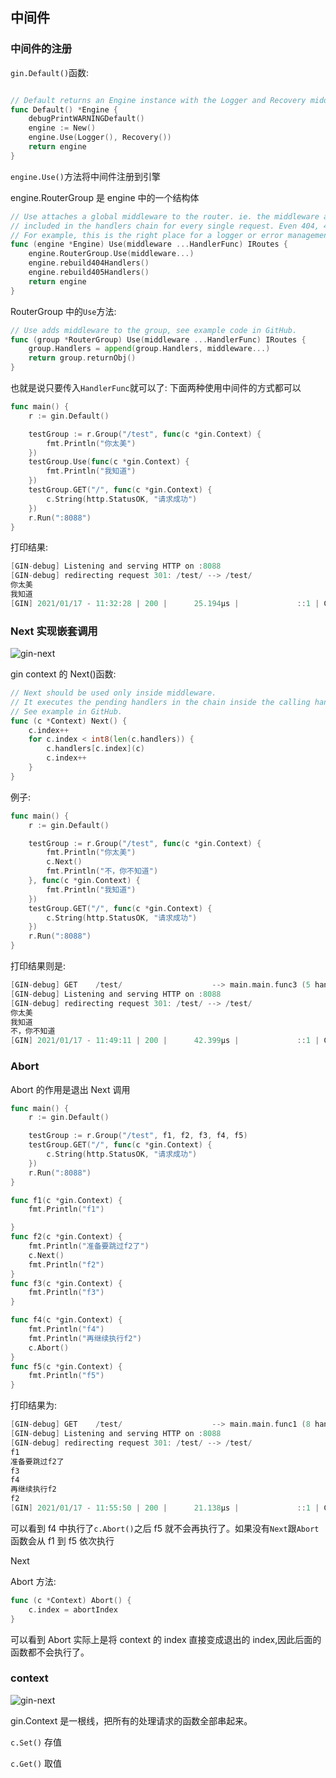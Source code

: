 ## 中间件

### 中间件的注册

`gin.Default()`函数:

```go

// Default returns an Engine instance with the Logger and Recovery middleware already attached.
func Default() *Engine {
	debugPrintWARNINGDefault()
	engine := New()
	engine.Use(Logger(), Recovery())
	return engine
}
```

`engine.Use()`方法将中间件注册到引擎

engine.RouterGroup 是 engine 中的一个结构体

```go
// Use attaches a global middleware to the router. ie. the middleware attached though Use() will be
// included in the handlers chain for every single request. Even 404, 405, static files...
// For example, this is the right place for a logger or error management middleware.
func (engine *Engine) Use(middleware ...HandlerFunc) IRoutes {
	engine.RouterGroup.Use(middleware...)
	engine.rebuild404Handlers()
	engine.rebuild405Handlers()
	return engine
}
```

RouterGroup 中的`Use`方法:

```go
// Use adds middleware to the group, see example code in GitHub.
func (group *RouterGroup) Use(middleware ...HandlerFunc) IRoutes {
	group.Handlers = append(group.Handlers, middleware...)
	return group.returnObj()
}
```

也就是说只要传入`HandlerFunc`就可以了:
下面两种使用中间件的方式都可以

```go
func main() {
	r := gin.Default()

	testGroup := r.Group("/test", func(c *gin.Context) {
		fmt.Println("你太美")
	})
	testGroup.Use(func(c *gin.Context) {
		fmt.Println("我知道")
	})
	testGroup.GET("/", func(c *gin.Context) {
		c.String(http.StatusOK, "请求成功")
	})
	r.Run(":8088")
}
```

打印结果:

```go
[GIN-debug] Listening and serving HTTP on :8088
[GIN-debug] redirecting request 301: /test/ --> /test/
你太美
我知道
[GIN] 2021/01/17 - 11:32:28 | 200 |      25.194µs |             ::1 | GET      "/test/"
```

### Next 实现嵌套调用

![gin-next](../../pictures/gin-next.png)

gin context 的 Next()函数:

```go
// Next should be used only inside middleware.
// It executes the pending handlers in the chain inside the calling handler.
// See example in GitHub.
func (c *Context) Next() {
	c.index++
	for c.index < int8(len(c.handlers)) {
		c.handlers[c.index](c)
		c.index++
	}
}
```

例子:

```go
func main() {
	r := gin.Default()

	testGroup := r.Group("/test", func(c *gin.Context) {
		fmt.Println("你太美")
		c.Next()
		fmt.Println("不，你不知道")
	}, func(c *gin.Context) {
		fmt.Println("我知道")
	})
	testGroup.GET("/", func(c *gin.Context) {
		c.String(http.StatusOK, "请求成功")
	})
	r.Run(":8088")
}
```

打印结果则是:

```go
[GIN-debug] GET    /test/                    --> main.main.func3 (5 handlers)
[GIN-debug] Listening and serving HTTP on :8088
[GIN-debug] redirecting request 301: /test/ --> /test/
你太美
我知道
不，你不知道
[GIN] 2021/01/17 - 11:49:11 | 200 |      42.399µs |             ::1 | GET      "/test/"
```

### Abort

Abort 的作用是退出 Next 调用

```go
func main() {
	r := gin.Default()

	testGroup := r.Group("/test", f1, f2, f3, f4, f5)
	testGroup.GET("/", func(c *gin.Context) {
		c.String(http.StatusOK, "请求成功")
	})
	r.Run(":8088")
}

func f1(c *gin.Context) {
	fmt.Println("f1")

}
func f2(c *gin.Context) {
	fmt.Println("准备要跳过f2了")
	c.Next()
	fmt.Println("f2")
}
func f3(c *gin.Context) {
	fmt.Println("f3")
}

func f4(c *gin.Context) {
	fmt.Println("f4")
	fmt.Println("再继续执行f2")
	c.Abort()
}
func f5(c *gin.Context) {
	fmt.Println("f5")
}
```

打印结果为:

```go
[GIN-debug] GET    /test/                    --> main.main.func1 (8 handlers)
[GIN-debug] Listening and serving HTTP on :8088
[GIN-debug] redirecting request 301: /test/ --> /test/
f1
准备要跳过f2了
f3
f4
再继续执行f2
f2
[GIN] 2021/01/17 - 11:55:50 | 200 |      21.138µs |             ::1 | GET      "/test/"

```

可以看到 f4 中执行了`c.Abort()`之后 f5 就不会再执行了。如果没有`Next`跟`Abort`函数会从 f1 到 f5 依次执行

Next

Abort 方法:

```go
func (c *Context) Abort() {
	c.index = abortIndex
}
```

可以看到 Abort 实际上是将 context 的 index 直接变成退出的 index,因此后面的函数都不会执行了。

### context

![gin-next](../../pictures/gin-context.png)

gin.Context 是一根线，把所有的处理请求的函数全部串起来。

`c.Set()` 存值

`c.Get()` 取值
